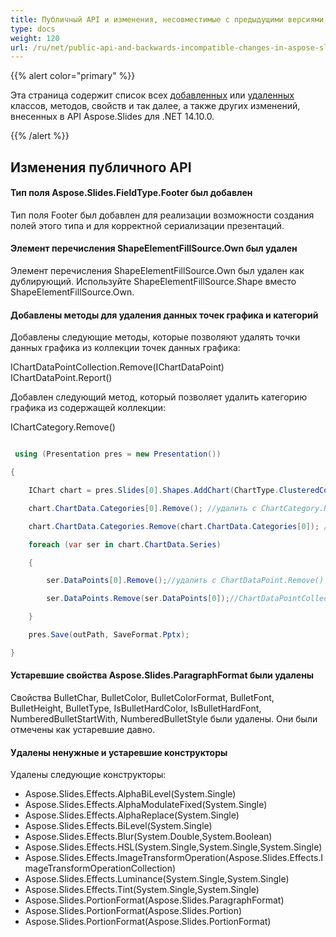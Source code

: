 ```yaml
---
title: Публичный API и изменения, несовместимые с предыдущими версиями в Aspose.Slides для .NET 14.10.0
type: docs
weight: 120
url: /ru/net/public-api-and-backwards-incompatible-changes-in-aspose-slides-for-net-14-10-0/
---
```


{{% alert color="primary" %}} 

Эта страница содержит список всех [добавленных](/slides/ru/net/public-api-and-backwards-incompatible-changes-in-aspose-slides-for-net-14-10-0/) или [удаленных](/slides/ru/net/public-api-and-backwards-incompatible-changes-in-aspose-slides-for-net-14-10-0/) классов, методов, свойств и так далее, а также других изменений, внесенных в API Aspose.Slides для .NET 14.10.0.

{{% /alert %}} 
## **Изменения публичного API**
#### **Тип поля Aspose.Slides.FieldType.Footer был добавлен**
Тип поля Footer был добавлен для реализации возможности создания полей этого типа и для корректной сериализации презентаций.
#### **Элемент перечисления ShapeElementFillSource.Own был удален**
Элемент перечисления ShapeElementFillSource.Own был удален как дублирующий. Используйте ShapeElementFillSource.Shape вместо ShapeElementFillSource.Own.
#### **Добавлены методы для удаления данных точек графика и категорий**
Добавлены следующие методы, которые позволяют удалять точки данных графика из коллекции точек данных графика:

IChartDataPointCollection.Remove(IChartDataPoint)
IChartDataPoint.Report()

Добавлен следующий метод, который позволяет удалить категорию графика из содержащей коллекции:

IChartCategory.Remove()

``` csharp

 using (Presentation pres = new Presentation())

{

    IChart chart = pres.Slides[0].Shapes.AddChart(ChartType.ClusteredColumn, 50, 50, 450, 400, true);

    chart.ChartData.Categories[0].Remove(); //удалить с ChartCategory.Remove()

    chart.ChartData.Categories.Remove(chart.ChartData.Categories[0]); //удалить с ChartCategoryCollection.Remove()

    foreach (var ser in chart.ChartData.Series)

    {

        ser.DataPoints[0].Remove();//удалить с ChartDataPoint.Remove()

        ser.DataPoints.Remove(ser.DataPoints[0]);//ChartDataPointCollection.Remove()

    }

    pres.Save(outPath, SaveFormat.Pptx);

}

``` 
#### **Устаревшие свойства Aspose.Slides.ParagraphFormat были удалены**
Свойства BulletChar, BulletColor, BulletColorFormat, BulletFont, BulletHeight, BulletType, IsBulletHardColor, IsBulletHardFont, NumberedBulletStartWith, NumberedBulletStyle были удалены. Они были отмечены как устаревшие давно.
#### **Удалены ненужные и устаревшие конструкторы**
Удалены следующие конструкторы:

- Aspose.Slides.Effects.AlphaBiLevel(System.Single)
- Aspose.Slides.Effects.AlphaModulateFixed(System.Single)
- Aspose.Slides.Effects.AlphaReplace(System.Single)
- Aspose.Slides.Effects.BiLevel(System.Single)
- Aspose.Slides.Effects.Blur(System.Double,System.Boolean)
- Aspose.Slides.Effects.HSL(System.Single,System.Single,System.Single)
- Aspose.Slides.Effects.ImageTransformOperation(Aspose.Slides.Effects.ImageTransformOperationCollection)
- Aspose.Slides.Effects.Luminance(System.Single,System.Single)
- Aspose.Slides.Effects.Tint(System.Single,System.Single)
- Aspose.Slides.PortionFormat(Aspose.Slides.ParagraphFormat)
- Aspose.Slides.PortionFormat(Aspose.Slides.Portion)
- Aspose.Slides.PortionFormat(Aspose.Slides.PortionFormat)